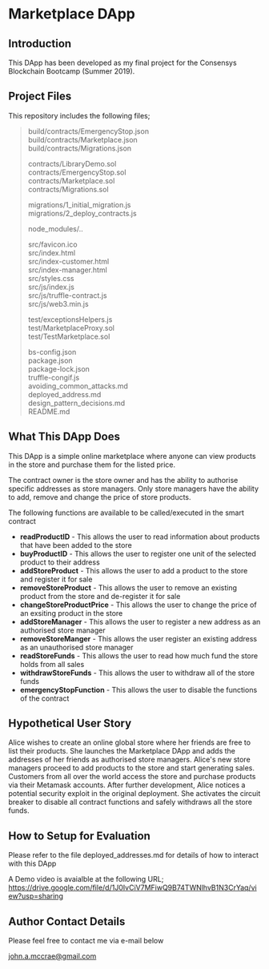 # Marketplace DApp 


## Introduction

This DApp has been developed as my final project for the Consensys Blockchain Bootcamp (Summer 2019).

## Project Files

This repository includes the following files;

> build/contracts/EmergencyStop.json  
> build/contracts/Marketplace.json  
> build/contracts/Migrations.json  
> 
> contracts/LibraryDemo.sol  
> contracts/EmergencyStop.sol  
> contracts/Marketplace.sol  
> contracts/Migrations.sol  
> 
> migrations/1_initial_migration.js  
> migrations/2_deploy_contracts.js  
> 
> node_modules/..  
> 
> src/favicon.ico  
> src/index.html  
> src/index-customer.html  
> src/index-manager.html  
> src/styles.css  
> src/js/index.js  
> src/js/truffle-contract.js  
> src/js/web3.min.js  
> 
> test/exceptionsHelpers.js  
> test/MarketplaceProxy.sol  
> test/TestMarketplace.sol  
> 
> bs-config.json  
> package.json  
> package-lock.json  
> truffle-congif.js  
> avoiding_common_attacks.md  
> deployed_address.md  
> design_pattern_decisions.md  
> README.md  

## What This DApp Does

This DApp is a simple online marketplace where anyone can view products in the store and purchase them for the listed price.

The contract owner is the store owner and has the ability to authorise specific addresses as store managers.
Only store managers have the ability to add, remove and change the price of store products.

The following functions are available to be called/executed in the smart contract

* **readProductID** - This allows the user to read information about products that have been added to the store
* **buyProductID** - This allows the user to register one unit of the selected product to their address
* **addStoreProduct** - This allows the user to add a product to the store and register it for sale
* **removeStoreProduct** - This allows the user to remove an existing product from the store and de-register it for sale
* **changeStoreProductPrice** - This allows the user to change the price of an exsiting product in the store
* **addStoreManager** - This allows the user to register a new address as an authorised store manager
* **removeStoreManger** - This allows the user register an existing address as an unauthorised store manager
* **readStoreFunds** - This allows the user to read how much fund the store holds from all sales
* **withdrawStoreFunds** - This allows the user to withdraw all of the store funds
* **emergencyStopFunction** - This allows the user to disable the functions of the contract

## Hypothetical User Story 

Alice wishes to create an online global store where her friends are free to list their products. She launches the Marketplace DApp and adds the addresses of her friends as authorised store managers. Alice's new store managers proceed to add products to the store and start generating sales. Customers from all over the world access the store and purchase products via their Metamask accounts. After further development, Alice notices a potential security exploit in the original deployment. She activates the circuit breaker to disable all contract functions and safely withdraws all the store funds.

## How to Setup for Evaluation
Please refer to the file deployed_addresses.md for details of how to interact with this DApp

A Demo video is avaialble at the following URL;
https://drive.google.com/file/d/1J0IvCiV7MFiwQ9B74TWNlhvB1N3CrYaq/view?usp=sharing

## Author Contact Details

Please feel free to contact me via e-mail below

<john.a.mccrae@gmail.com>
